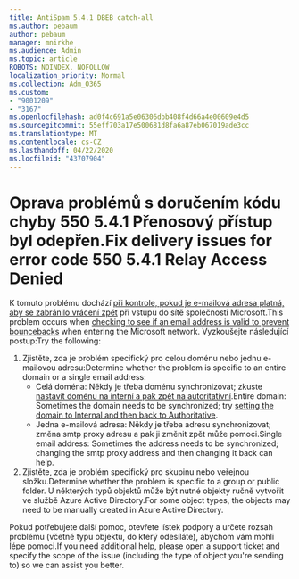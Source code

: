 ```yaml
---
title: AntiSpam 5.4.1 DBEB catch-all
ms.author: pebaum
author: pebaum
manager: mnirkhe
ms.audience: Admin
ms.topic: article
ROBOTS: NOINDEX, NOFOLLOW
localization_priority: Normal
ms.collection: Adm_O365
ms.custom:
- "9001209"
- "3167"
ms.openlocfilehash: ad0f4c691a5e06306dbb408f4d66a4e00609e4d5
ms.sourcegitcommit: 55eff703a17e500681d8fa6a87eb067019ade3cc
ms.translationtype: MT
ms.contentlocale: cs-CZ
ms.lasthandoff: 04/22/2020
ms.locfileid: "43707904"
---
```

# <a name="fix-delivery-issues-for-error-code-550-541-relay-access-denied"></a><span data-ttu-id="c11ae-102">Oprava problémů s doručením kódu chyby 550 5.4.1 Přenosový přístup byl odepřen.</span><span class="sxs-lookup"><span data-stu-id="c11ae-102">Fix delivery issues for error code 550 5.4.1 Relay Access Denied</span></span>

<span data-ttu-id="c11ae-103">K tomuto problému dochází [při kontrole, pokud je e-mailová adresa platná, aby se zabránilo vrácení zpět](https://docs.microsoft.com/exchange/mail-flow-best-practices/use-directory-based-edge-blocking) při vstupu do sítě společnosti Microsoft.</span><span class="sxs-lookup"><span data-stu-id="c11ae-103">This problem occurs when [checking to see if an email address is valid to prevent bouncebacks](https://docs.microsoft.com/exchange/mail-flow-best-practices/use-directory-based-edge-blocking) when entering the Microsoft network.</span></span> <span data-ttu-id="c11ae-104">Vyzkoušejte následující postup:</span><span class="sxs-lookup"><span data-stu-id="c11ae-104">Try the following:</span></span>

1. <span data-ttu-id="c11ae-105">Zjistěte, zda je problém specifický pro celou doménu nebo jednu e-mailovou adresu:</span><span class="sxs-lookup"><span data-stu-id="c11ae-105">Determine whether the problem is specific to an entire domain or a single email address:</span></span>
    - <span data-ttu-id="c11ae-106">Celá doména: Někdy je třeba doménu synchronizovat; zkuste [nastavit doménu na interní a pak zpět na autoritativní](https://docs.microsoft.com/exchange/mail-flow-best-practices/manage-accepted-domains/manage-accepted-domains).</span><span class="sxs-lookup"><span data-stu-id="c11ae-106">Entire domain: Sometimes the domain needs to be synchronized; try [setting the domain to Internal and then back to Authoritative](https://docs.microsoft.com/exchange/mail-flow-best-practices/manage-accepted-domains/manage-accepted-domains).</span></span>
    - <span data-ttu-id="c11ae-107">Jedna e-mailová adresa: Někdy je třeba adresu synchronizovat; změna smtp proxy adresu a pak ji změnit zpět může pomoci.</span><span class="sxs-lookup"><span data-stu-id="c11ae-107">Single email address: Sometimes the address needs to be synchronized; changing the smtp proxy address and then changing it back can help.</span></span>
2. <span data-ttu-id="c11ae-108">Zjistěte, zda je problém specifický pro skupinu nebo veřejnou složku.</span><span class="sxs-lookup"><span data-stu-id="c11ae-108">Determine whether the problem is specific to a group or public folder.</span></span> <span data-ttu-id="c11ae-109">U některých typů objektů může být nutné objekty ručně vytvořit ve službě Azure Active Directory.</span><span class="sxs-lookup"><span data-stu-id="c11ae-109">For some object types, the objects may need to be manually created in Azure Active Directory.</span></span>

<span data-ttu-id="c11ae-110">Pokud potřebujete další pomoc, otevřete lístek podpory a určete rozsah problému (včetně typu objektu, do který odesíláte), abychom vám mohli lépe pomoci.</span><span class="sxs-lookup"><span data-stu-id="c11ae-110">If you need additional help, please open a support ticket and specify the scope of the issue (including the type of object you're sending to) so we can assist you better.</span></span>